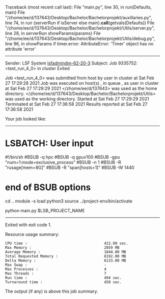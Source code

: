 Traceback (most recent call last):
  File "main.py", line 30, in <module>
    run(Defaults, main)
  File "/zhome/ee/d/137643/Desktop/Bachelor/Bachelorprojekt/auxillaries.py", line 74, in run
    (serverRun if isServer else main).__call__(getvals(Defaults))
  File "/zhome/ee/d/137643/Desktop/Bachelor/Bachelorprojekt/Utils/server.py", line 28, in serverRun
    showParams(params)
  File "/zhome/ee/d/137643/Desktop/Bachelor/Bachelorprojekt/Utils/debug.py", line 96, in showParams
    if timer.error:
AttributeError: 'Timer' object has no attribute 'error'

------------------------------------------------------------
Sender: LSF System <lsfadmin@n-62-20-3>
Subject: Job 9335752: <test_run_4_0> in cluster <dcc> Exited

Job <test_run_4_0> was submitted from host <n-62-27-18> by user <s183905> in cluster <dcc> at Sat Feb 27 17:29:28 2021
Job was executed on host(s) <n-62-20-3>, in queue <gpuv100>, as user <s183905> in cluster <dcc> at Sat Feb 27 17:29:29 2021
</zhome/ee/d/137643> was used as the home directory.
</zhome/ee/d/137643/Desktop/Bachelor/Bachelorprojekt/Utils> was used as the working directory.
Started at Sat Feb 27 17:29:29 2021
Terminated at Sat Feb 27 17:36:58 2021
Results reported at Sat Feb 27 17:36:58 2021

Your job looked like:

------------------------------------------------------------
# LSBATCH: User input
#!/bin/sh
#BSUB -q hpc
#BSUB -q gpuv100
#BSUB -gpu "num=1:mode=exclusive_process"
#BSUB -n 1
#BSUB -R "rusage[mem=8G]"
#BSUB -R "span[hosts=1]"
#BSUB -W 1440
# end of BSUB options
cd ..
module -s load python3
source ../project-env/bin/activate

python main.py $LSB_PROJECT_NAME


------------------------------------------------------------

Exited with exit code 1.

Resource usage summary:

    CPU time :                                   422.80 sec.
    Max Memory :                                 2059 MB
    Average Memory :                             1844.80 MB
    Total Requested Memory :                     8192.00 MB
    Delta Memory :                               6133.00 MB
    Max Swap :                                   -
    Max Processes :                              4
    Max Threads :                                7
    Run time :                                   494 sec.
    Turnaround time :                            450 sec.

The output (if any) is above this job summary.

